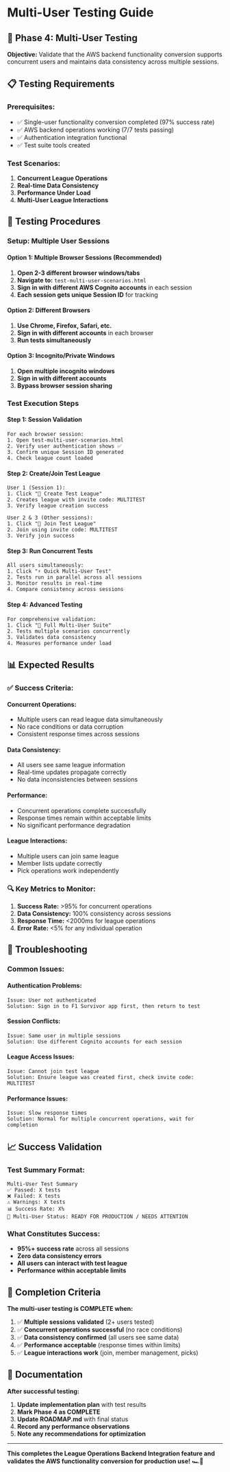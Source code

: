 # Multi-User Testing Guide

## 🎯 Phase 4: Multi-User Testing

**Objective:** Validate that the AWS backend functionality conversion supports concurrent users and maintains data consistency across multiple sessions.

## 📋 Testing Requirements

### **Prerequisites:**
- ✅ Single-user functionality conversion completed (97% success rate)
- ✅ AWS backend operations working (7/7 tests passing)
- ✅ Authentication integration functional
- ✅ Test suite tools created

### **Test Scenarios:**
1. **Concurrent League Operations**
2. **Real-time Data Consistency**
3. **Performance Under Load**
4. **Multi-User League Interactions**

## 🚀 Testing Procedures

### **Setup: Multiple User Sessions**

#### **Option 1: Multiple Browser Sessions (Recommended)**
1. **Open 2-3 different browser windows/tabs**
2. **Navigate to:** `test-multi-user-scenarios.html`
3. **Sign in with different AWS Cognito accounts** in each session
4. **Each session gets unique Session ID** for tracking

#### **Option 2: Different Browsers**
1. **Use Chrome, Firefox, Safari, etc.**
2. **Sign in with different accounts** in each browser
3. **Run tests simultaneously**

#### **Option 3: Incognito/Private Windows**
1. **Open multiple incognito windows**
2. **Sign in with different accounts**
3. **Bypass browser session sharing**

### **Test Execution Steps**

#### **Step 1: Session Validation**
```
For each browser session:
1. Open test-multi-user-scenarios.html
2. Verify user authentication shows ✅
3. Confirm unique Session ID generated
4. Check league count loaded
```

#### **Step 2: Create/Join Test League**
```
User 1 (Session 1):
1. Click "🏁 Create Test League"
2. Creates league with invite code: MULTITEST
3. Verify league creation success

User 2 & 3 (Other sessions):
1. Click "🤝 Join Test League" 
2. Join using invite code: MULTITEST
3. Verify join success
```

#### **Step 3: Run Concurrent Tests**
```
All users simultaneously:
1. Click "⚡ Quick Multi-User Test"
2. Tests run in parallel across all sessions
3. Monitor results in real-time
4. Compare consistency across sessions
```

#### **Step 4: Advanced Testing**
```
For comprehensive validation:
1. Click "🧪 Full Multi-User Suite"
2. Tests multiple scenarios concurrently
3. Validates data consistency
4. Measures performance under load
```

## 📊 Expected Results

### **✅ Success Criteria:**

#### **Concurrent Operations:**
- Multiple users can read league data simultaneously
- No race conditions or data corruption
- Consistent response times across sessions

#### **Data Consistency:**
- All users see same league information
- Real-time updates propagate correctly
- No data inconsistencies between sessions

#### **Performance:**
- Concurrent operations complete successfully
- Response times remain within acceptable limits
- No significant performance degradation

#### **League Interactions:**
- Multiple users can join same league
- Member lists update correctly
- Pick operations work independently

### **🔍 Key Metrics to Monitor:**

1. **Success Rate:** >95% for concurrent operations
2. **Data Consistency:** 100% consistency across sessions  
3. **Response Time:** <2000ms for league operations
4. **Error Rate:** <5% for any individual operation

## 🐛 Troubleshooting

### **Common Issues:**

#### **Authentication Problems:**
```
Issue: User not authenticated
Solution: Sign in to F1 Survivor app first, then return to test
```

#### **Session Conflicts:**
```
Issue: Same user in multiple sessions
Solution: Use different Cognito accounts for each session
```

#### **League Access Issues:**
```
Issue: Cannot join test league
Solution: Ensure league was created first, check invite code: MULTITEST
```

#### **Performance Issues:**
```
Issue: Slow response times
Solution: Normal for multiple concurrent operations, wait for completion
```

## 📈 Success Validation

### **Test Summary Format:**
```
Multi-User Test Summary
✅ Passed: X tests
❌ Failed: X tests  
⚠️ Warnings: X tests
📊 Success Rate: X%
🎯 Multi-User Status: READY FOR PRODUCTION / NEEDS ATTENTION
```

### **What Constitutes Success:**
- **95%+ success rate** across all sessions
- **Zero data consistency errors**
- **All users can interact with test league**
- **Performance within acceptable limits**

## 🎉 Completion Criteria

**The multi-user testing is COMPLETE when:**

1. ✅ **Multiple sessions validated** (2+ users tested)
2. ✅ **Concurrent operations successful** (no race conditions)
3. ✅ **Data consistency confirmed** (all users see same data)
4. ✅ **Performance acceptable** (response times within limits)
5. ✅ **League interactions work** (join, member management, picks)

## 📝 Documentation

**After successful testing:**
1. **Update implementation plan** with test results
2. **Mark Phase 4 as COMPLETE**
3. **Update ROADMAP.md** with final status
4. **Record any performance observations**
5. **Note any recommendations for optimization**

---

**This completes the League Operations Backend Integration feature and validates the AWS functionality conversion for production use!** 🏎️🎉 
